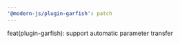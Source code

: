 ```yaml
---
'@modern-js/plugin-garfish': patch
---
```


feat(plugin-garfish): support automatic parameter transfer
